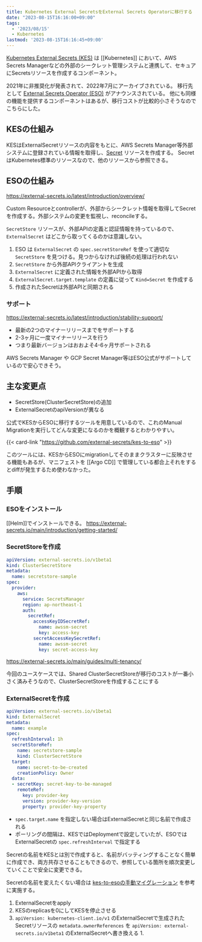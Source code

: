 ```yaml
---
title: Kubernetes External SecretsをExternal Secrets Operatorに移行する
date: "2023-08-15T16:16:00+09:00"
tags:
  - '2023/08/15'
  - Kubernetes
lastmod: '2023-08-15T16:16:45+09:00'
---
```


[Kubernetes External Secrets (KES)](https://github.com/external-secrets/kubernetes-external-secrets) は [[Kubernetes]] において、AWS Secrets Managerなどの外部のシークレット管理システムと連携して、セキュアにSecretsリソースを作成するコンポーネント。

2021年に非推奨化が発表されて、2022年7月にアーカイブされている。
移行先として [External Secrets Operator (ESO)](https://github.com/external-secrets/external-secrets)  がアナウンスされている。
他にも同様の機能を提供するコンポーネントはあるが、移行コストが比較的小さそうなのでこちらにした。

## KESの仕組み

KESはExternalSecretリソースの内容をもとに、AWS Secrets Manager等外部システムに登録されている情報を取得し、[Secret](https://kubernetes.io/docs/concepts/configuration/secret/) リソースを作成する。
SecretはKubernetes標準のリソースなので、他のリソースから参照できる。

## ESOの仕組み

https://external-secrets.io/latest/introduction/overview/

Custom Resourceとcontrollerが、外部からシークレット情報を取得してSecretを作成する。外部システムの変更を監視し、reconcileする。

`SecretStore` リソースが、外部APIの定義と認証情報を持っているので、 `ExternalSecret` はどこから取ってくるのかは意識しない。

1. ESO は `ExternalSecret` の `spec.secretStoreRef` を使って適切な `SecretStore` を見つける。見つからなければ後続の処理は行われない
2. `SecretStore` から外部APIクライアントを生成
3. `ExternalSecret` に定義された情報を外部APIから取得
4. `ExternalSecret.target.template` の定義に従って `Kind=Secret` を作成する
5. 作成されたSecretは外部APIと同期される

### サポート

https://external-secrets.io/latest/introduction/stability-support/

- 最新の2つのマイナーリリースまでをサポートする
- 2-3ヶ月に一度マイナーリリースを行う
- つまり最新バージョンはおおよそ4-6ヶ月サポートされる

AWS Secrets Manager や GCP Secret Manager等はESO公式がサポートしているので安心できそう。

## 主な変更点

- SecretStore(ClusterSecretStore)の追加
- ExternalSecretのapiVersionが異なる

公式でKESからESOに移行するツールを用意しているので、これのManual Migrationを実行してどんな変更になるのかを概観するとわかりやすい。

{{< card-link "https://github.com/external-secrets/kes-to-eso" >}}

このツールには、KESからESOにmigrationしてそのままクラスターに反映させる機能もあるが、マニフェストを [[Argo CD]] で管理している都合上それをするとdiffが発生するため使わなかった。

## 手順

### ESOをインストール

[[Helm]]でインストールできる。
https://external-secrets.io/main/introduction/getting-started/

### SecretStoreを作成

```yaml
apiVersion: external-secrets.io/v1beta1
kind: ClusterSecretStore
metadata:
  name: secretstore-sample
spec:
  provider:
    aws:
      service: SecretsManager
      region: ap-northeast-1
      auth:
        secretRef:
          accessKeyIDSecretRef:
            name: awssm-secret
            key: access-key
          secretAccessKeySecretRef:
            name: awssm-secret
            key: secret-access-key
```

https://external-secrets.io/main/guides/multi-tenancy/

今回のユースケースでは、Shared ClusterSecretStoreが移行のコストが一番小さく済みそうなので、ClusterSecretStoreを作成することにする

### ExternalSecretを作成

```yaml
apiVersion: external-secrets.io/v1beta1
kind: ExternalSecret
metadata:
  name: example
spec:
  refreshInterval: 1h
  secretStoreRef:
    name: secretstore-sample
    kind: ClusterSecretStore
  target:
    name: secret-to-be-created
    creationPolicy: Owner
  data:
  - secretKey: secret-key-to-be-managed
    remoteRef:
      key: provider-key
      version: provider-key-version
      property: provider-key-property
```

- `spec.target.name` を指定しない場合はExternalSecretと同じ名前で作成される
- ポーリングの間隔は、KESではDeploymentで設定していたが、ESOではExternalSecretの `spec.refreshInterval` で指定する

Secretの名前をKESとは別で作成すると、名前がバッティングすることなく簡単に作成でき、両方共存させることもできるので、参照している箇所を順次変更していくことで安全に変更できる。

Secretの名前を変えたくない場合は [kes-to-esoの手動マイグレーション](https://github.com/external-secrets/kes-to-eso#manual-migration) を参考に実施する。

1. ExternalSecretをapply
2. KESのreplicasを0にしてKESを停止させる
3. `apiVersion: kubernetes-client.io/v1` のExternalSecretで生成されたSecretリソースの `metadata.ownerReferences` を `apiVersion: external-secrets.io/v1beta1` のExternalSecretへ書き換える
    1. 

